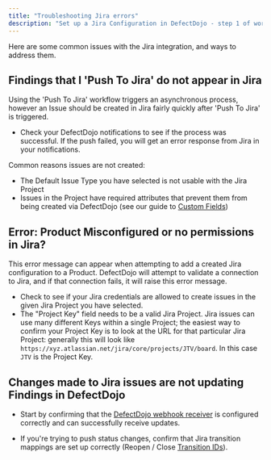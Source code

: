 ```yaml
---
title: "Troubleshooting Jira errors"
description: "Set up a Jira Configuration in DefectDojo - step 1 of working with Jira"
---
```


Here are some common issues with the Jira integration, and ways to address them.

## Findings that I 'Push To Jira' do not appear in Jira
Using the 'Push To Jira' workflow triggers an asynchronous process, however an Issue should be created in Jira fairly quickly after 'Push To Jira' is triggered.

* Check your DefectDojo notifications to see if the process was successful.  If the push failed, you will get an error response from Jira in your notifications.

Common reasons issues are not created:
* The Default Issue Type you have selected is not usable with the Jira Project
* Issues in the Project have required attributes that prevent them from being created via DefectDojo (see our guide to [Custom Fields](../using_custom_fields/))


## Error: Product Misconfigured or no permissions in Jira?

This error message can appear when attempting to add a created Jira configuration to a Product.  DefectDojo will attempt to validate a connection to Jira, and if that connection fails, it will raise this error message.

* Check to see if your Jira credentials are allowed to create issues in the given Jira Project you have selected.
* The "Project Key" field needs to be a valid Jira Project. Jira issues can use many different Keys within a single Project; the easiest way to confirm your Project Key is to look at the URL for that particular Jira Project: generally this will look like `https://xyz.atlassian.net/jira/core/projects/JTV/board`.  In this case `JTV` is the Project Key.

## Changes made to Jira issues are not updating Findings in DefectDojo

* Start by confirming that the [DefectDojo webhook receiver](../connect_to_jira/#configure-bidirectional-sync-jira-webhook) is configured correctly and can successfully receive updates.

* If you're trying to push status changes, confirm that Jira transition mappings are set up correctly (Reopen / Close [Transition IDs](../connect_to_jira/#configure-bidirectional-sync-jira-webhook)).